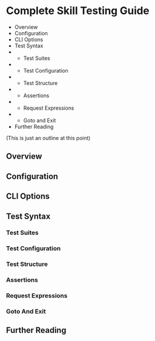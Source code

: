 # Complete Skill Testing Guide

* Overview
* Configuration
* CLI Options
* Test Syntax
* * Test Suites
* * Test Configuration
* * Test Structure
* * Assertions
* * Request Expressions
* * Goto and Exit
* Further Reading

(This is just an outline at this point)

## Overview

## Configuration

## CLI Options

## Test Syntax

### Test Suites

### Test Configuration

### Test Structure

### Assertions

### Request Expressions

### Goto And Exit

## Further Reading
